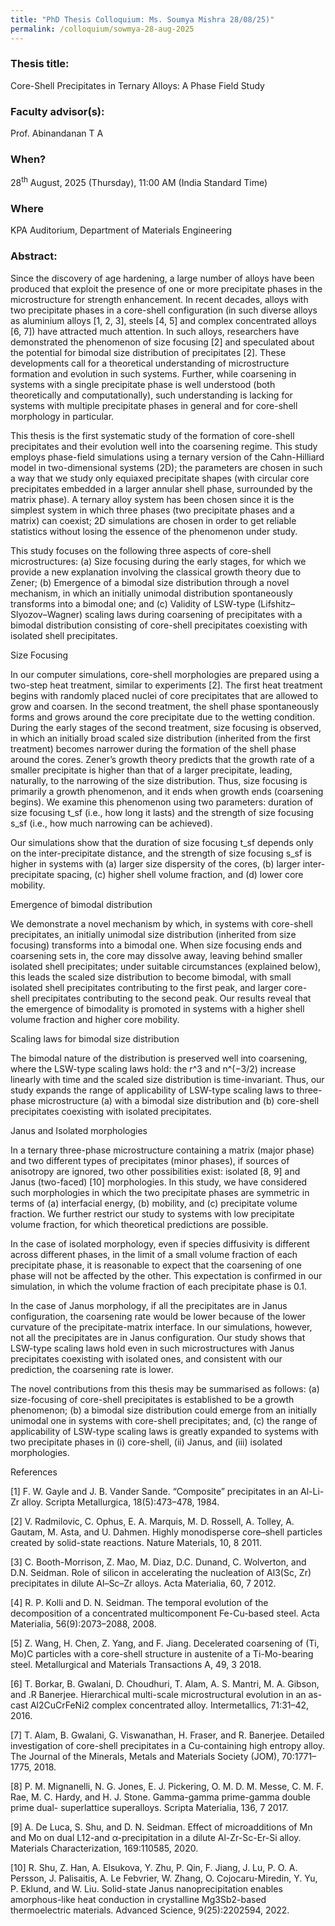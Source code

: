 ```yaml
---
title: "PhD Thesis Colloquium: Ms. Soumya Mishra 28/08/25)"
permalink: /colloquium/sowmya-28-aug-2025
---
```

### Thesis title:
Core-Shell Precipitates in Ternary Alloys: A Phase Field Study

### Faculty advisor(s):
Prof. Abinandanan T A

### When?
28<sup>th</sup> August, 2025 (Thursday), 11:00 AM (India Standard Time)

### Where
KPA Auditorium, Department of Materials Engineering

### Abstract: 
Since the discovery of age hardening, a large number of alloys have been produced that exploit the presence of one or more precipitate phases in the microstructure for strength enhancement. In recent decades, alloys with two precipitate phases in a core-shell configuration (in such diverse alloys as aluminium alloys [1, 2, 3], steels [4, 5] and complex concentrated alloys [6, 7]) have attracted much attention. In such alloys, researchers have demonstrated the phenomenon of size focusing [2] and speculated about the potential for bimodal size distribution of precipitates [2]. These developments call for a theoretical understanding of microstructure formation and evolution in such systems. Further, while coarsening in systems with a single precipitate phase is well understood (both theoretically and computationally), such understanding is lacking for systems with multiple precipitate phases in general and for core-shell morphology in particular.


This thesis is the first systematic study of the formation of core-shell precipitates and their evolution well into the coarsening regime. This study employs phase-field simulations using a ternary version of the Cahn-Hilliard model in two-dimensional systems (2D); the parameters are chosen in such a way that we study only equiaxed precipitate shapes (with circular core precipitates embedded in a larger annular shell phase, surrounded by the matrix phase). A ternary alloy system has been chosen since it is the simplest system in which three phases (two precipitate phases and a matrix) can coexist; 2D simulations are chosen in order to get reliable statistics without losing the essence of the phenomenon under study.

This study focuses on the following three aspects of core-shell microstructures:
(a) Size focusing during the early stages, for which we provide a new explanation involving the classical growth theory due to Zener;
(b) Emergence of a bimodal size distribution through a novel mechanism, in which an initially unimodal distribution spontaneously transforms into a bimodal one; and
(c) Validity of LSW-type (Lifshitz–Slyozov–Wagner) scaling laws during coarsening of precipitates with a bimodal distribution consisting of core-shell precipitates coexisting with isolated shell precipitates.

Size Focusing

In our computer simulations, core-shell morphologies are prepared using a two-step heat treatment, similar to experiments [2]. The first heat treatment begins with randomly placed nuclei of core precipitates that are allowed to grow and coarsen. In the second treatment, the shell phase spontaneously forms and grows around the core precipitate due to the wetting condition. During the early stages of the second treatment, size focusing is observed, in which an initially broad scaled size distribution (inherited from the first treatment) becomes narrower during the formation of the shell phase around the cores. Zener’s growth theory predicts that the growth rate of a smaller precipitate is higher than that of a larger precipitate, leading, naturally, to the narrowing of the size distribution. Thus, size focusing is primarily a growth phenomenon, and it ends when growth ends (coarsening begins). We examine this phenomenon using two parameters: duration of size focusing t_sf (i.e., how long it lasts) and the strength of size focusing s_sf (i.e., how much narrowing can be achieved).

Our simulations show that the duration of size focusing t_sf depends only on the inter-precipitate distance, and the strength of size focusing s_sf is higher in systems with (a) larger size dispersity of the cores, (b) larger inter-precipitate spacing, (c) higher shell volume fraction, and (d) lower core mobility.

Emergence of bimodal distribution

We demonstrate a novel mechanism by which, in systems with core-shell precipitates, an initially unimodal size distribution (inherited from size focusing) transforms into a bimodal one. When size focusing ends and coarsening sets in, the core may dissolve away, leaving behind smaller isolated shell precipitates; under suitable circumstances (explained below), this leads the scaled size distribution to become bimodal, with small isolated shell precipitates contributing to the first peak, and larger core-shell precipitates contributing to the second peak. Our results reveal that the emergence of bimodality is promoted in systems with a higher shell volume fraction and higher core mobility.

Scaling laws for bimodal size distribution

The bimodal nature of the distribution is preserved well into coarsening, where the LSW-type scaling laws hold: the r^3 and n^(−3/2) increase linearly with time and the scaled size distribution is time-invariant. Thus, our study expands the range of applicability of LSW-type scaling laws to three-phase microstructure (a) with a bimodal size distribution and (b) core-shell precipitates coexisting with isolated precipitates.

Janus and Isolated morphologies

In a ternary three-phase microstructure containing a matrix (major phase) and two different types of precipitates (minor phases), if sources of anisotropy are ignored, two other possibilities exist: isolated [8, 9] and Janus (two-faced) [10] morphologies. In this study, we have considered such morphologies in which the two precipitate phases are symmetric in terms of (a) interfacial energy, (b) mobility, and (c) precipitate volume fraction. We further restrict our study to systems with low precipitate volume fraction, for which theoretical predictions are possible.

In the case of isolated morphology, even if species diffusivity is different across different phases, in the limit of a small volume fraction of each precipitate phase, it is reasonable to expect that the coarsening of one phase will not be affected by the other. This expectation is confirmed in our simulation, in which the volume fraction of each precipitate phase is 0.1.

In the case of Janus morphology, if all the precipitates are in Janus configuration, the coarsening rate would be lower because of the lower curvature of the precipitate-matrix interface. In our simulations, however, not all the precipitates are in Janus configuration. Our study shows that LSW-type scaling laws hold even in such microstructures with Janus precipitates coexisting with isolated ones, and consistent with our prediction, the coarsening rate is lower.

The novel contributions from this thesis may be summarised as follows: (a) size-focusing of core-shell precipitates is established to be a growth phenomenon; (b) a bimodal size distribution could emerge from an initially unimodal one in systems with core-shell precipitates; and, (c) the range of applicability of LSW-type scaling laws is greatly expanded to systems with two precipitate phases in (i) core-shell, (ii) Janus, and (iii) isolated morphologies.

References

[1] F. W. Gayle and J. B. Vander Sande. “Composite” precipitates in an Al-Li-Zr alloy. Scripta Metallurgica, 18(5):473–478, 1984.

[2] V. Radmilovic, C. Ophus, E. A. Marquis, M. D. Rossell, A. Tolley, A. Gautam, M. Asta, and U. Dahmen. Highly monodisperse core–shell particles created by solid-state reactions. Nature Materials, 10, 8 2011.

[3] C. Booth-Morrison, Z. Mao, M. Diaz, D.C. Dunand, C. Wolverton, and D.N. Seidman. Role of silicon in accelerating the nucleation of Al3(Sc, Zr) precipitates in dilute Al–Sc–Zr alloys. Acta Materialia, 60, 7 2012.

[4] R. P. Kolli and D. N. Seidman. The temporal evolution of the decomposition of a concentrated multicomponent Fe-Cu-based steel. Acta Materialia, 56(9):2073–2088, 2008.

[5] Z. Wang, H. Chen, Z. Yang, and F. Jiang. Decelerated coarsening of (Ti, Mo)C particles with a core-shell structure in austenite of a Ti-Mo-bearing steel. Metallurgical and Materials Transactions A, 49, 3 2018.

[6] T. Borkar, B. Gwalani, D. Choudhuri, T. Alam, A. S. Mantri, M. A. Gibson, and .R Banerjee. Hierarchical multi-scale microstructural evolution in an as-cast Al2CuCrFeNi2 complex concentrated alloy. Intermetallics, 71:31–42, 2016.

[7] T. Alam, B. Gwalani, G. Viswanathan, H. Fraser, and R. Banerjee. Detailed investigation of core-shell precipitates in a Cu-containing high entropy alloy. The Journal of the Minerals, Metals and Materials Society (JOM), 70:1771–1775, 2018.

[8] P. M. Mignanelli, N. G. Jones, E. J. Pickering, O. M. D. M. Messe, C. M. F. Rae, M. C. Hardy, and H. J. Stone. Gamma-gamma prime-gamma double prime dual- superlattice superalloys. Scripta Materialia, 136, 7 2017.

[9] A. De Luca, S. Shu, and D. N. Seidman. Effect of microadditions of Mn and Mo on dual L12-and α-precipitation in a dilute Al-Zr-Sc-Er-Si alloy. Materials Characterization, 169:110585, 2020.

[10] R. Shu, Z. Han, A. Elsukova, Y. Zhu, P. Qin, F. Jiang, J. Lu, P. O. A. Persson, J. Palisaitis, A. Le Febvrier, W. Zhang, O. Cojocaru-Miredin, Y. Yu, P. Eklund, and W. Liu. Solid-state Janus nanoprecipitation enables amorphous-like heat conduction in crystalline Mg3Sb2-based thermoelectric materials. Advanced Science, 9(25):2202594, 2022.